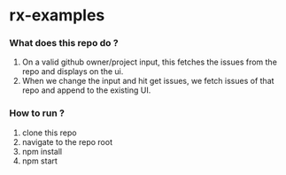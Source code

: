 # rx-examples

### What does this repo do ?
1. On a valid github owner/project input, this fetches the issues from the repo and displays on the ui.
2. When we change the input and hit get issues, we fetch issues of that repo and append to the existing UI.
### How to run ?
1. clone this repo
2. navigate to the repo root
3. npm install
4. npm start

